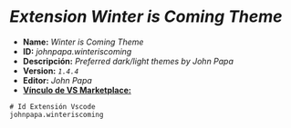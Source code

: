 <!-- Autor: Daniel Benjamin Perez Morales -->
<!-- GitHub: https://github.com/DanielBenjaminPerezMoralesDev13 -->
<!-- Gitlab: https://gitlab.com/DanielBenjaminPerezMoralesDev13 -->
<!-- Correo electrónico: danielperezdev@proton.me -->

# ***Extension Winter is Coming Theme***

- **Name:** *Winter is Coming Theme*
- **ID:** *johnpapa.winteriscoming*
- **Descripción:** *Preferred dark/light themes by John Papa*
- **Version:** *`1.4.4`*
- **Editor:** *John Papa*
- **[Vínculo de VS Marketplace:](https://marketplace.visualstudio.com/items?itemName=johnpapa.winteriscoming "https://marketplace.visualstudio.com/items?itemName=johnpapa.winteriscoming")**

```plaintext
# Id Extensión Vscode
johnpapa.winteriscoming
```
